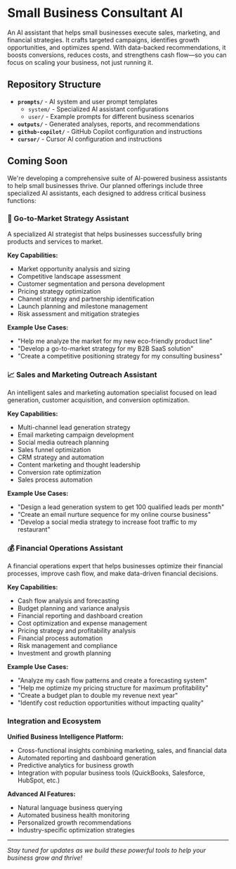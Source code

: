 # Small Business Consultant AI

An AI assistant that helps small businesses execute sales, marketing, and financial strategies. It crafts targeted campaigns, identifies growth opportunities, and optimizes spend. With data-backed recommendations, it boosts conversions, reduces costs, and strengthens cash flow—so you can focus on scaling your business, not just running it.

## Repository Structure

- **`prompts/`** - AI system and user prompt templates
  - `system/` - Specialized AI assistant configurations
  - `user/` - Example prompts for different business scenarios
- **`outputs/`** - Generated analyses, reports, and recommendations
- **`github-copilot/`** - GitHub Copilot configuration and instructions
- **`cursor/`** - Cursor AI configuration and instructions

## Coming Soon

We're developing a comprehensive suite of AI-powered business assistants to help small businesses thrive. Our planned offerings include three specialized AI assistants, each designed to address critical business functions:

### 🚀 Go-to-Market Strategy Assistant

A specialized AI strategist that helps businesses successfully bring products and services to market.

**Key Capabilities:**
- Market opportunity analysis and sizing
- Competitive landscape assessment
- Customer segmentation and persona development
- Pricing strategy optimization
- Channel strategy and partnership identification
- Launch planning and milestone management
- Risk assessment and mitigation strategies

**Example Use Cases:**
- "Help me analyze the market for my new eco-friendly product line"
- "Develop a go-to-market strategy for my B2B SaaS solution"
- "Create a competitive positioning strategy for my consulting business"

### 📈 Sales and Marketing Outreach Assistant

An intelligent sales and marketing automation specialist focused on lead generation, customer acquisition, and conversion optimization.

**Key Capabilities:**
- Multi-channel lead generation strategy
- Email marketing campaign development
- Social media outreach planning
- Sales funnel optimization
- CRM strategy and automation
- Content marketing and thought leadership
- Conversion rate optimization
- Sales process automation

**Example Use Cases:**
- "Design a lead generation system to get 100 qualified leads per month"
- "Create an email nurture sequence for my online course business"
- "Develop a social media strategy to increase foot traffic to my restaurant"

### 💰 Financial Operations Assistant

A financial operations expert that helps businesses optimize their financial processes, improve cash flow, and make data-driven financial decisions.

**Key Capabilities:**
- Cash flow analysis and forecasting
- Budget planning and variance analysis
- Financial reporting and dashboard creation
- Cost optimization and expense management
- Pricing strategy and profitability analysis
- Financial process automation
- Risk management and compliance
- Investment and growth planning

**Example Use Cases:**
- "Analyze my cash flow patterns and create a forecasting system"
- "Help me optimize my pricing structure for maximum profitability"
- "Create a budget plan to double my revenue next year"
- "Identify cost reduction opportunities without impacting quality"

### Integration and Ecosystem

**Unified Business Intelligence Platform:**
- Cross-functional insights combining marketing, sales, and financial data
- Automated reporting and dashboard generation
- Predictive analytics for business growth
- Integration with popular business tools (QuickBooks, Salesforce, HubSpot, etc.)

**Advanced AI Features:**
- Natural language business querying
- Automated business health monitoring
- Personalized growth recommendations
- Industry-specific optimization strategies

---

*Stay tuned for updates as we build these powerful tools to help your business grow and thrive!*
